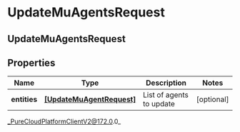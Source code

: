 # UpdateMuAgentsRequest

## UpdateMuAgentsRequest

## Properties

|Name | Type | Description | Notes|
|------------ | ------------- | ------------- | -------------|
| **entities** | [**[UpdateMuAgentRequest]**]([UpdateMuAgentRequest]) | List of agents to update | [optional] |



_PureCloudPlatformClientV2@172.0.0_
